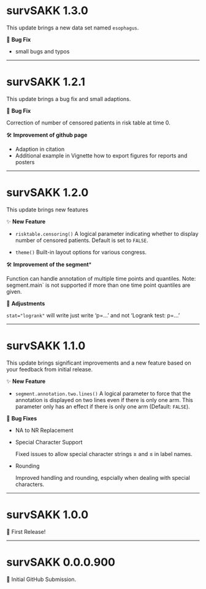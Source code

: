 # survSAKK 1.3.0

This update brings a new data set named `esophagus`.

🐛  **Bug Fix**

- small bugs and typos

--------------------------------------------------------------------------------
# survSAKK 1.2.1

This update brings a bug fix and small adaptions. 

🐛  **Bug Fix**
  
Correction of number of censored patients in risk table at time 0.

🛠️ **Improvement of github page**
  
- Adaption in citation
- Additional example in Vignette how to export figures for reports and posters

--------------------------------------------------------------------------------

# survSAKK 1.2.0

This update brings new features

✨  **New Feature**

- `risktable.censoring()` A logical parameter indicating whether to display number of censored patients. Default is set to `FALSE`.

- `theme()` Built-in layout options for various congress.


🛠️ **Improvement of the segment***

Function can handle annotation of  multiple time points and quantiles. Note: segment.main` is not supported if more than one time point quantiles are given.

🎨 **Adjustments**

`stat="logrank"` will write just write ‘p=...’ and not ‘Logrank test: p=...’

--------------------------------------------------------------------------------

# survSAKK 1.1.0

This update brings significant improvements and a new feature based on your feedback from initial release. 

✨  **New Feature**

- `segment.annotation.two.lines()` A logical parameter to force that the annotation is displayed on two lines even if there is only one arm. This parameter only has an effect if there is only one arm (Default: `FALSE`).

🐛  **Bug Fixes**

- NA to NR Replacement

- Special Character Support
  
  Fixed  issues to allow special character strings ≥ and ≤ in label names.
  
- Rounding

  Improved handling and rounding, espcially when dealing with special characters.

--------------------------------------------------------------------------------

# survSAKK 1.0.0

🎉 First Release!

--------------------------------------------------------------------------------

# survSAKK 0.0.0.900

🚩 Initial GitHub Submission.
